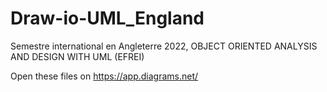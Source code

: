 # Draw-io-UML_England
Semestre international en Angleterre 2022, OB­JECT ORI­ENTED ANA­LYSIS AND DESIGN WITH UML (EFREI)

Open these files on https://app.diagrams.net/
